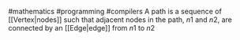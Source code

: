 #mathematics #programming #compilers 
A path is a sequence of [[Vertex|nodes]] such that adjacent nodes in the path, $n1$ and $n2$, are connected by an [[Edge|edge]] from $n1$ to $n2$